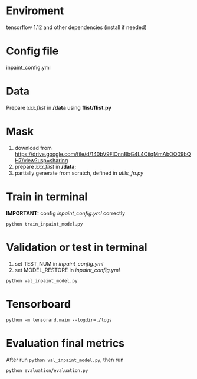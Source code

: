 # Enviroment
tensorflow 1.12 and other dependencies (install if needed)

# Config file
inpaint_config.yml

# Data
Prepare *xxx.flist* in **/data** using **flist/flist.py**

# Mask
1. download from https://drive.google.com/file/d/140bV9FlOnnBbG4L4OiiqMmAbOQ09bQH7/view?usp=sharing
2. prepare *xxx.flist* in **/data**;
3. partially generate from scratch, defined in *utils_fn.py*

# Train in terminal
**IMPORTANT:** config *inpaint_config.yml* correctly
```
python train_inpaint_model.py
```

# Validation or test in terminal
1. set TEST_NUM in *inpaint_config.yml*
2. set MODEL_RESTORE in *inpaint_config.yml*
```
python val_inpaint_model.py
```

# Tensorboard
```
python -m tensorard.main --logdir=./logs
```

# Evaluation final metrics 
After run ```python val_inpaint_model.py```, then run
```
python evaluation/evaluation.py 
```